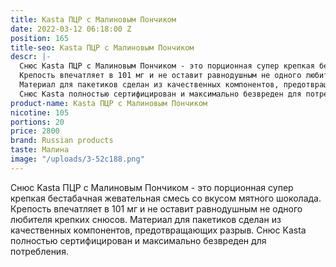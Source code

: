 ```yaml
---
title: Kasta ПЦР с Малиновым Пончиком
date: 2022-03-12 06:18:00 Z
position: 165
title-seo: Kasta ПЦР с Малиновым Пончиком
descr: |-
  Снюс Kasta ПЦР с Малиновым Пончиком - это порционная супер крепкая бестабачная жевательная смесь со вкусом мятного шоколада.
  Крепость впечатляет в 101 мг и не оставит равнодушным не одного любителя крепких снюсов.
  Материал для пакетиков сделан из качественных компонентов, предотвращающих разрыв.
  Снюс Kasta полностью сертифицирован и максимально безвреден для потребления.
product-name: Kasta ПЦР с Малиновым Пончиком
nicotine: 105
portions: 20
price: 2800
brand: Russian products
taste: Малина
image: "/uploads/3-52c188.png"
---
```


Снюс Kasta ПЦР с Малиновым Пончиком - это порционная супер крепкая бестабачная жевательная смесь со вкусом мятного шоколада.
Крепость впечатляет в 101 мг и не оставит равнодушным не одного любителя крепких снюсов.
Материал для пакетиков сделан из качественных компонентов, предотвращающих разрыв.
Снюс Kasta полностью сертифицирован и максимально безвреден для потребления.